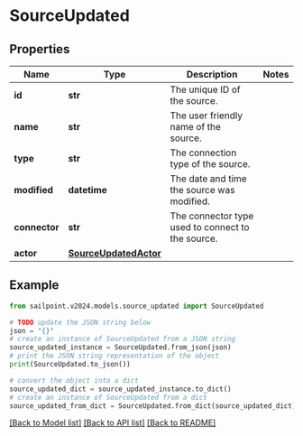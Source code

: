 # SourceUpdated


## Properties

Name | Type | Description | Notes
------------ | ------------- | ------------- | -------------
**id** | **str** | The unique ID of the source. | 
**name** | **str** | The user friendly name of the source. | 
**type** | **str** | The connection type of the source. | 
**modified** | **datetime** | The date and time the source was modified. | 
**connector** | **str** | The connector type used to connect to the source. | 
**actor** | [**SourceUpdatedActor**](SourceUpdatedActor.md) |  | 

## Example

```python
from sailpoint.v2024.models.source_updated import SourceUpdated

# TODO update the JSON string below
json = "{}"
# create an instance of SourceUpdated from a JSON string
source_updated_instance = SourceUpdated.from_json(json)
# print the JSON string representation of the object
print(SourceUpdated.to_json())

# convert the object into a dict
source_updated_dict = source_updated_instance.to_dict()
# create an instance of SourceUpdated from a dict
source_updated_from_dict = SourceUpdated.from_dict(source_updated_dict)
```
[[Back to Model list]](../README.md#documentation-for-models) [[Back to API list]](../README.md#documentation-for-api-endpoints) [[Back to README]](../README.md)


